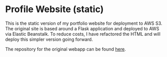 # Profile Website (static)

This is the static version of my portfolio website for deployment to AWS S3. The original site is based around a Flask 
application and deployed to AWS via Elastic Beanstalk. To reduce costs, I have refactored the HTML and will deploy this
simpler version going forward.

The repository for the original webapp can be found [here](https://github.com/aeversme/portfolio-webapp).